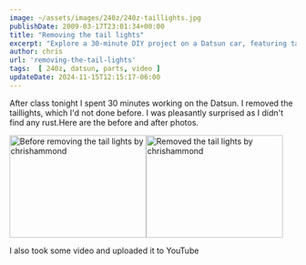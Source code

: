 ```yaml
---
image: ~/assets/images/240z/240z-taillights.jpg
publishDate: 2009-03-17T23:01:34+00:00
title: "Removing the tail lights"
excerpt: "Explore a 30-minute DIY project on a Datsun car, featuring taillights removal process with before & after pictures and a video tutorial."
author: chris
url: 'removing-the-tail-lights'
tags:  [ 240z, datsun, parts, video ] 
updateDate: 2024-11-15T12:15:17-06:00
---
```


After class tonight I spent 30 minutes working on the Datsun. I removed the taillights, which I'd not done before. I was pleasantly surprised as I didn't find any rust.Here are the before and after photos.

<a title="Before removing the tail lights by chrishammond" href="https://www.flickr.com/photos/chammond/3364566424/"><img class="pc_img" height="180" alt="Before removing the tail lights by chrishammond" width="240" src="https://farm4.static.flickr.com/3428/3364566424_4f0559a3e9_m.jpg" /></a><a title="Removed the tail lights by chrishammond" href="https://www.flickr.com/photos/chammond/3363746503/"><img class="pc_img" height="180" alt="Removed the tail lights by chrishammond" width="240" src="https://farm4.static.flickr.com/3471/3363746503_f45346021f_m.jpg" /></a>

I also took some video and uploaded it to YouTube
